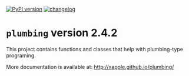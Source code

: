 [![PyPI version](https://badge.fury.io/py/plumbing.svg)](https://badge.fury.io/py/plumbing)
[![changelog](http://allmychanges.com/p/python/plumbing/badge/)](http://allmychanges.com/p/python/plumbing/?utm_source=badge)

# `plumbing` version 2.4.2

This project contains functions and classes that help with plumbing-type programing.

More documentation is available at:
http://xapple.github.io/plumbing/